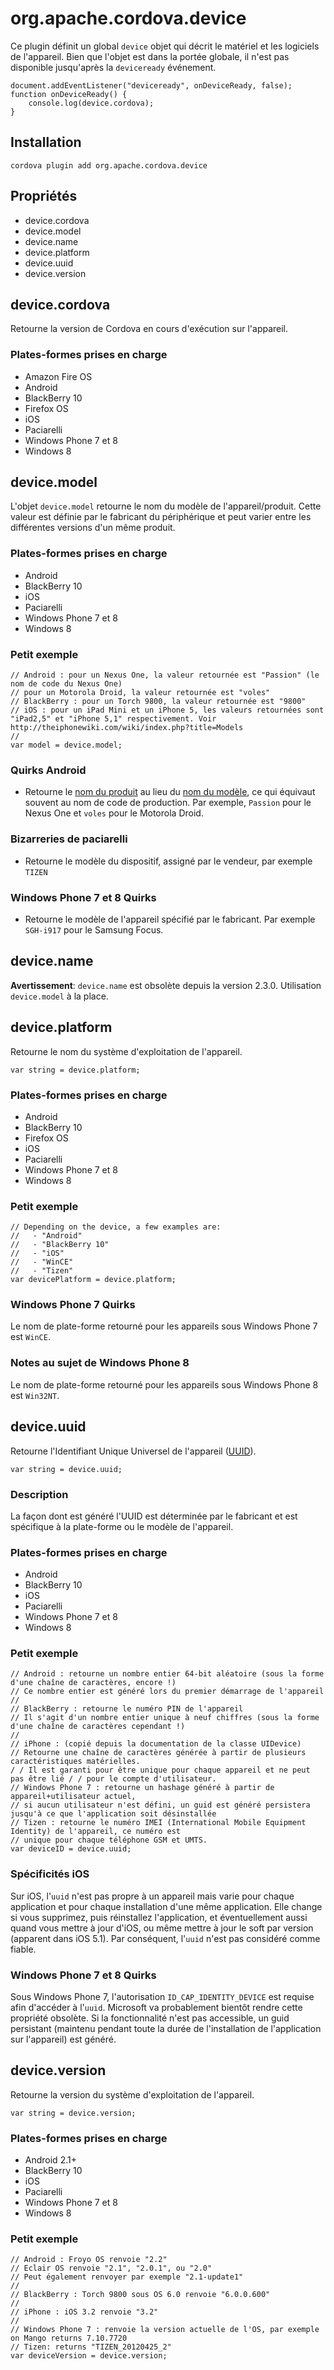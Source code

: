 <!---
    Licensed to the Apache Software Foundation (ASF) under one
    or more contributor license agreements.  See the NOTICE file
    distributed with this work for additional information
    regarding copyright ownership.  The ASF licenses this file
    to you under the Apache License, Version 2.0 (the
    "License"); you may not use this file except in compliance
    with the License.  You may obtain a copy of the License at

      http://www.apache.org/licenses/LICENSE-2.0

    Unless required by applicable law or agreed to in writing,
    software distributed under the License is distributed on an
    "AS IS" BASIS, WITHOUT WARRANTIES OR CONDITIONS OF ANY
    KIND, either express or implied.  See the License for the
    specific language governing permissions and limitations
    under the License.
-->

# org.apache.cordova.device

Ce plugin définit un global `device` objet qui décrit le matériel et les logiciels de l'appareil. Bien que l'objet est dans la portée globale, il n'est pas disponible jusqu'après la `deviceready` événement.

    document.addEventListener("deviceready", onDeviceReady, false);
    function onDeviceReady() {
        console.log(device.cordova);
    }
    

## Installation

    cordova plugin add org.apache.cordova.device
    

## Propriétés

*   device.cordova
*   device.model
*   device.name
*   device.platform
*   device.uuid
*   device.version

## device.cordova

Retourne la version de Cordova en cours d'exécution sur l'appareil.

### Plates-formes prises en charge

*   Amazon Fire OS
*   Android
*   BlackBerry 10
*   Firefox OS
*   iOS
*   Paciarelli
*   Windows Phone 7 et 8
*   Windows 8

## device.model

L'objet `device.model` retourne le nom du modèle de l'appareil/produit. Cette valeur est définie par le fabricant du périphérique et peut varier entre les différentes versions d'un même produit.

### Plates-formes prises en charge

*   Android
*   BlackBerry 10
*   iOS
*   Paciarelli
*   Windows Phone 7 et 8
*   Windows 8

### Petit exemple

    // Android : pour un Nexus One, la valeur retournée est "Passion" (le nom de code du Nexus One)
    // pour un Motorola Droid, la valeur retournée est "voles"
    // BlackBerry : pour un Torch 9800, la valeur retournée est "9800"
    // iOS : pour un iPad Mini et un iPhone 5, les valeurs retournées sont "iPad2,5" et "iPhone 5,1" respectivement. Voir http://theiphonewiki.com/wiki/index.php?title=Models
    //
    var model = device.model;
    

### Quirks Android

*   Retourne le [nom du produit][1] au lieu du [nom du modèle][2], ce qui équivaut souvent au nom de code de production. Par exemple, `Passion` pour le Nexus One et `voles` pour le Motorola Droid.

 [1]: http://developer.android.com/reference/android/os/Build.html#PRODUCT
 [2]: http://developer.android.com/reference/android/os/Build.html#MODEL

### Bizarreries de paciarelli

*   Retourne le modèle du dispositif, assigné par le vendeur, par exemple `TIZEN`

### Windows Phone 7 et 8 Quirks

*   Retourne le modèle de l'appareil spécifié par le fabricant. Par exemple `SGH-i917` pour le Samsung Focus.

## device.name

**Avertissement**: `device.name` est obsolète depuis la version 2.3.0. Utilisation `device.model` à la place.

## device.platform

Retourne le nom du système d'exploitation de l'appareil.

    var string = device.platform;
    

### Plates-formes prises en charge

*   Android
*   BlackBerry 10
*   Firefox OS
*   iOS
*   Paciarelli
*   Windows Phone 7 et 8
*   Windows 8

### Petit exemple

    // Depending on the device, a few examples are:
    //   - "Android"
    //   - "BlackBerry 10"
    //   - "iOS"
    //   - "WinCE"
    //   - "Tizen"
    var devicePlatform = device.platform;
    

### Windows Phone 7 Quirks

Le nom de plate-forme retourné pour les appareils sous Windows Phone 7 est `WinCE`.

### Notes au sujet de Windows Phone 8

Le nom de plate-forme retourné pour les appareils sous Windows Phone 8 est `Win32NT`.

## device.uuid

Retourne l'Identifiant Unique Universel de l'appareil ([UUID][3]).

 [3]: http://en.wikipedia.org/wiki/Universally_Unique_Identifier

    var string = device.uuid;
    

### Description

La façon dont est généré l'UUID est déterminée par le fabricant et est spécifique à la plate-forme ou le modèle de l'appareil.

### Plates-formes prises en charge

*   Android
*   BlackBerry 10
*   iOS
*   Paciarelli
*   Windows Phone 7 et 8
*   Windows 8

### Petit exemple

    // Android : retourne un nombre entier 64-bit aléatoire (sous la forme d'une chaîne de caractères, encore !)
    // Ce nombre entier est généré lors du premier démarrage de l'appareil
    //
    // BlackBerry : retourne le numéro PIN de l'appareil
    // Il s'agit d'un nombre entier unique à neuf chiffres (sous la forme d'une chaîne de caractères cependant !)
    //
    // iPhone : (copié depuis la documentation de la classe UIDevice)
    // Retourne une chaîne de caractères générée à partir de plusieurs caractéristiques matérielles.
    / / Il est garanti pour être unique pour chaque appareil et ne peut pas être lié / / pour le compte d'utilisateur.
    // Windows Phone 7 : retourne un hashage généré à partir de appareil+utilisateur actuel,
    // si aucun utilisateur n'est défini, un guid est généré persistera jusqu'à ce que l'application soit désinstallée
    // Tizen : retourne le numéro IMEI (International Mobile Equipment Identity) de l'appareil, ce numéro est
    // unique pour chaque téléphone GSM et UMTS.
    var deviceID = device.uuid;
    

### Spécificités iOS

Sur iOS, l'`uuid` n'est pas propre à un appareil mais varie pour chaque application et pour chaque installation d'une même application. Elle change si vous supprimez, puis réinstallez l'application, et éventuellement aussi quand vous mettre à jour d'iOS, ou même mettre à jour le soft par version (apparent dans iOS 5.1). Par conséquent, l'`uuid` n'est pas considéré comme fiable.

### Windows Phone 7 et 8 Quirks

Sous Windows Phone 7, l'autorisation `ID_CAP_IDENTITY_DEVICE` est requise afin d'accéder à l'`uuid`. Microsoft va probablement bientôt rendre cette propriété obsolète. Si la fonctionnalité n'est pas accessible, un guid persistant (maintenu pendant toute la durée de l'installation de l'application sur l'appareil) est généré.

## device.version

Retourne la version du système d'exploitation de l'appareil.

    var string = device.version;
    

### Plates-formes prises en charge

*   Android 2.1+
*   BlackBerry 10
*   iOS
*   Paciarelli
*   Windows Phone 7 et 8
*   Windows 8

### Petit exemple

    // Android : Froyo OS renvoie "2.2"
    // Eclair OS renvoie "2.1", "2.0.1", ou "2.0"
    // Peut également renvoyer par exemple "2.1-update1"
    //
    // BlackBerry : Torch 9800 sous OS 6.0 renvoie "6.0.0.600"
    //
    // iPhone : iOS 3.2 renvoie "3.2"
    //
    // Windows Phone 7 : renvoie la version actuelle de l'OS, par exemple on Mango returns 7.10.7720
    // Tizen: returns "TIZEN_20120425_2"
    var deviceVersion = device.version;